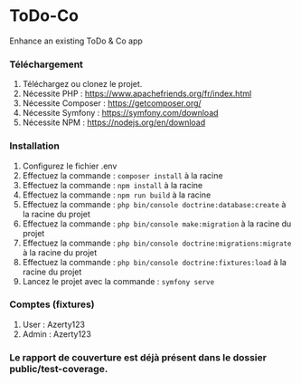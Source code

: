 # ToDo-Co
Enhance an existing ToDo &amp; Co app

### Téléchargement
1. Téléchargez ou clonez le projet.
2. Nécessite PHP : https://www.apachefriends.org/fr/index.html
2. Nécessite Composer : https://getcomposer.org/
3. Nécessite Symfony : https://symfony.com/download
4. Nécessite NPM : https://nodejs.org/en/download

### Installation
1. Configurez le fichier .env
2. Effectuez la commande : `composer install` à la racine
3. Effectuez la commande : `npm install` à la racine
4. Effectuez la commande : `npm run build` à la racine
5. Effectuez la commande : `php bin/console doctrine:database:create` à la racine du projet
6. Effectuez la commande : `php bin/console make:migration` à la racine du projet
7. Effectuez la commande : `php bin/console doctrine:migrations:migrate` à la racine du projet
8. Effectuez la commande : `php bin/console doctrine:fixtures:load` à la racine du projet
9. Lancez le projet avec la commande : `symfony serve`

### Comptes (fixtures)
1. User : Azerty123
2. Admin : Azerty123

### Le rapport de couverture est déjà présent dans le dossier public/test-coverage.
